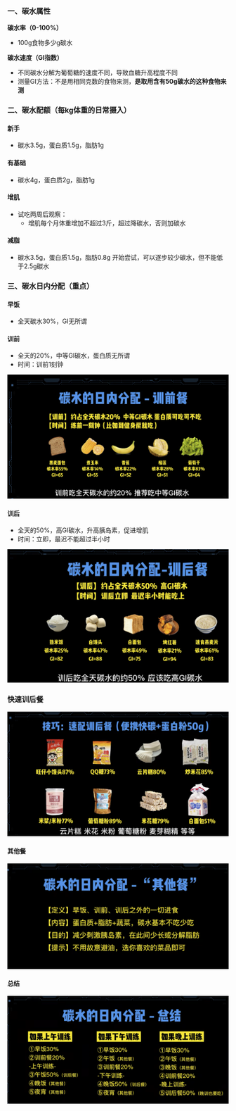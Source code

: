 ### 一、碳水属性

**碳水率（0-100%）**

- 100g食物多少g碳水

**碳水速度（GI指数）**

- 不同碳水分解为葡萄糖的速度不同，导致血糖升高程度不同
- 测量GI方法：不是用相同克数的食物来测，**是取用含有50g碳水的这种食物来测**

### 二、碳水配额（每kg体重的日常摄入）

#### 新手

- 碳水3.5g，蛋白质1.5g，脂肪1g

#### 有基础

- 碳水4g，蛋白质2g，脂肪1g

#### 增肌

- 试吃两周后观察：
  - 增肌每个月体重增加不超过3斤，超过降碳水，否则加碳水

#### 减脂

- 碳水3.5g，蛋白质1.5g，脂肪0.8g 开始尝试，可以逐步较少碳水，但不能低于2.5g碳水

### 三、碳水日内分配（重点）

#### **早饭**

- 全天碳水30%，GI无所谓

#### 训前

- 全天的20%，中等GI碳水，蛋白质无所谓
- 时间：训前1刻钟

![](./images/tanshui01.png)

#### 训后

- 全天的50%，高GI碳水，升高胰岛素，促进增肌
- 时间：立即，最迟不能超过半小时

![](./images/tanshui02.png)

### 快速训后餐

![](./images/tanshui03.png)

#### 其他餐

![](./images/tanshui04.png)

#### 总结

![](./images/tanshui05.png)